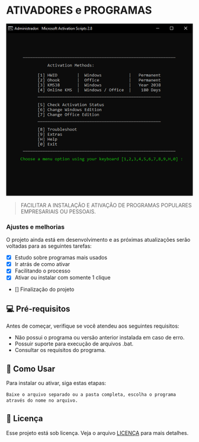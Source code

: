 # ATIVADORES e PROGRAMAS

<img src="image.png" alt="img">

> FACILITAR A INSTALAÇÃO E ATIVAÇÃO DE PROGRAMAS POPULARES EMPRESARIAIS OU PESSOAIS.

### Ajustes e melhorias

O projeto ainda está em desenvolvimento e as próximas atualizações serão voltadas para as seguintes tarefas:

- [x] Estudo sobre programas mais usados
- [x] Ir atrás de como ativar
- [x] Facilitando o processo
- [x] Ativar ou instalar com somente 1 clique
- [] Finalização do projeto

## 💻 Pré-requisitos

Antes de começar, verifique se você atendeu aos seguintes requisitos:

- Não possui o programa ou versão anterior instalada em caso de erro.
- Possuir suporte para execução de arquivos .bat.
- Consultar os requisitos do programa.

## 🚀 Como Usar

Para instalar ou ativar, siga estas etapas:

```
Baixe o arquivo separado ou a pasta completa, escolha o programa através do nome no arquivo.
```

## 📝 Licença

Esse projeto está sob licença. Veja o arquivo [LICENÇA](LICENSE.md) para mais detalhes.

